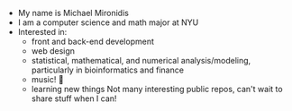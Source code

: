 - My name is Michael Mironidis
- I am a computer science and math major at NYU
- Interested in:
    * front and back-end development  
    * web design  
    * statistical, mathematical, and numerical analysis/modeling, particularly in bioinformatics and finance
    * music! 🎹
    * learning new things
Not many interesting public repos, can't wait to share stuff when I can!

<!---
mam1864/mam1864 is a ✨ special ✨ repository because its `README.md` (this file) appears on your GitHub profile.
You can click the Preview link to take a look at your changes.
--->
